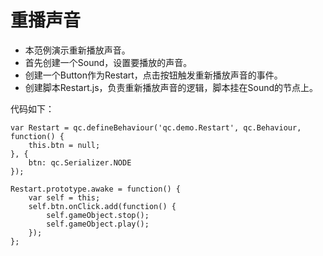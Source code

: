# 重播声音

* 本范例演示重新播放声音。
* 首先创建一个Sound，设置要播放的声音。
* 创建一个Button作为Restart，点击按钮触发重新播放声音的事件。
* 创建脚本Restart.js，负责重新播放声音的逻辑，脚本挂在Sound的节点上。<br>

代码如下：<br>

```
var Restart = qc.defineBehaviour('qc.demo.Restart', qc.Behaviour, function() {
    this.btn = null;
}, {
    btn: qc.Serializer.NODE
});

Restart.prototype.awake = function() {
    var self = this;
    self.btn.onClick.add(function() {
        self.gameObject.stop();
        self.gameObject.play();
    });
};
```
